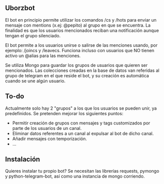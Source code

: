 ## Uborzbot

El bot en principio permite utilizar los comandos /cs y /hots para enviar un mensaje con mentions (x.ej: @pepito) al grupo en que se encuentra. La finalidad es que los usuarios mencionados reciban una notificación aunque tengan el grupo silenciado. 

El bot permite a los usuarios unirse o salirse de las menciones usando, por ejemplo: /joincs y /leavecs. Funciona incluso con usuarios que NO tienen activo un @alias para las menciones.

Se utiliza Mongo para guardar los grupos de usuarios que quieren ser mencionados. Las colecciones creadas en la base de datos van referidas al grupo de telegram en el que reside el bot, y su creación es automática cuando se une algún usuario.

## To-do

Actualmente solo hay 2 "grupos" a los que los usuarios se pueden unir, ya predefinidos. Se pretenden mejorar los siguientes puntos:
* Permitir creación de grupos con mensajes y tags customizados por parte de los usuarios de un canal.
* Eliminar datos referentes a un canal al expulsar al bot de dicho canal.
* Añadir mensajes con temporización.
* ...

## Instalación

Quieres instalar tu propio bot? Se necesitan las librerías requests, pymongo y python-telegram-bot, así como una instancia de mongo corriendo.
